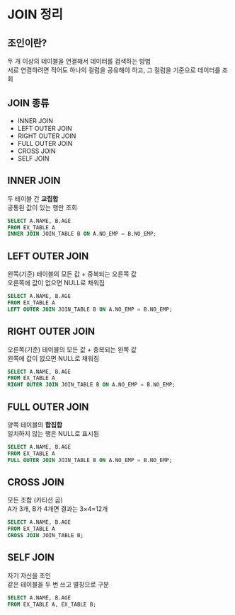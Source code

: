 # JOIN 정리

## 조인이란?
두 개 이상의 테이블을 연결해서 데이터를 검색하는 방법  
서로 연결하려면 적어도 하나의 컬럼을 공유해야 하고, 그 컬럼을 기준으로 데이터를 조회

## JOIN 종류
- INNER JOIN
- LEFT OUTER JOIN
- RIGHT OUTER JOIN
- FULL OUTER JOIN
- CROSS JOIN
- SELF JOIN

## INNER JOIN
두 테이블 간 **교집합**  
공통된 값이 있는 행만 조회

```sql
SELECT A.NAME, B.AGE
FROM EX_TABLE A
INNER JOIN JOIN_TABLE B ON A.NO_EMP = B.NO_EMP;
```

## LEFT OUTER JOIN
왼쪽(기준) 테이블의 모든 값 + 중복되는 오른쪽 값  
오른쪽에 값이 없으면 NULL로 채워짐

```sql
SELECT A.NAME, B.AGE
FROM EX_TABLE A
LEFT OUTER JOIN JOIN_TABLE B ON A.NO_EMP = B.NO_EMP;
```

## RIGHT OUTER JOIN
오른쪽(기준) 테이블의 모든 값 + 중복되는 왼쪽 값  
왼쪽에 값이 없으면 NULL로 채워짐

```sql
SELECT A.NAME, B.AGE
FROM EX_TABLE A
RIGHT OUTER JOIN JOIN_TABLE B ON A.NO_EMP = B.NO_EMP;
```

## FULL OUTER JOIN
양쪽 테이블의 **합집합**  
일치하지 않는 행은 NULL로 표시됨

```sql
SELECT A.NAME, B.AGE
FROM EX_TABLE A
FULL OUTER JOIN JOIN_TABLE B ON A.NO_EMP = B.NO_EMP;
```

## CROSS JOIN
모든 조합 (카티션 곱)  
A가 3개, B가 4개면 결과는 3×4=12개

```sql
SELECT A.NAME, B.AGE
FROM EX_TABLE A
CROSS JOIN JOIN_TABLE B;
```

## SELF JOIN
자기 자신을 조인  
같은 테이블을 두 번 쓰고 별칭으로 구분

```sql
SELECT A.NAME, B.AGE
FROM EX_TABLE A, EX_TABLE B;
```
